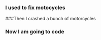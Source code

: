 ###   I used to fix motocycles
###Then I crashed a bunch of motorcycles
###    Now I am going to code
    
    
    
    

